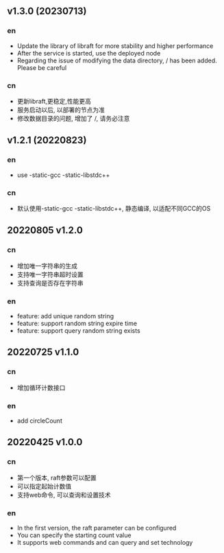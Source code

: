 

## v1.3.0 (20230713)

### en
- Update the library of libraft for more stability and higher performance
- After the service is started, use the deployed node
- Regarding the issue of modifying the data directory, / has been added. Please be careful

 
### cn

- 更新libraft,更稳定,性能更高
- 服务启动以后, 以部署的节点为准
- 修改数据目录的问题, 增加了 /, 请务必注意

## v1.2.1 (20220823)

### en

- use -static-gcc -static-libstdc++
### cn

- 默认使用-static-gcc -static-libstdc++, 静态编译, 以适配不同GCC的OS

## 20220805 v1.2.0

### cn
- 增加唯一字符串的生成
- 支持唯一字符串超时设置
- 支持查询是否存在字符串

### en
- feature: add unique random string
- feature: support random string expire time
- feature: support query random string exists

## 20220725 v1.1.0

### cn
- 增加循环计数接口

### en
- add circleCount

## 20220425 v1.0.0

### cn
- 第一个版本, raft参数可以配置
- 可以指定起始计数值
- 支持web命令, 可以查询和设置技术

### en
- In the first version, the raft parameter can be configured
- You can specify the starting count value
- It supports web commands and can query and set technology


